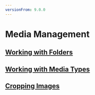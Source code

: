 ```yaml
---
versionFrom: 9.0.0
---
```


# Media Management

## [Working with Folders](Working-with-Folders/index-v9.md)

## [Working with Media Types](Working-with-Images-and-Files/index-v9.md)

## [Cropping Images](Cropping-Images/index-v9.md)
